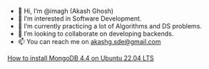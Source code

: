 - 👋 Hi, I’m @imagh (Akash Ghosh)
- 👀 I’m interested in Software Development.
- 🌱 I’m currently practicing a lot of Algorithms and DS problems.
- 💞️ I’m looking to collaborate on developing backends.
- 📫 You can reach me on akashg.sde@gmail.com

[How to install MongoDB 4.4 on Ubuntu 22.04 LTS](./install-mongo4.4-on-ubuntu-22.md)

<!---
imagh/imagh is a ✨ special ✨ repository because its `README.md` (this file) appears on your GitHub profile.
You can click the Preview link to take a look at your changes.
--->
